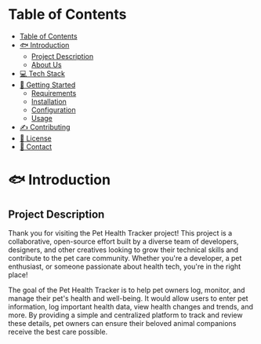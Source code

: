 # Table of Contents
- [Table of Contents](#table-of-contents)
- [🐟 Introduction](#-introduction)
  - [Project Description](#project-description)
  - [About Us](#about-us)
- [💻 Tech Stack](#-tech-stack)
- [🚀 Getting Started](#-getting-started)
  - [Requirements](#requirements)
  - [Installation](#installation)
  - [Configuration](#configuration)
  - [Usage](#usage)
- [✍️ Contributing](#️-contributing)
- [📃 License](#-license)
- [💬 Contact](#-contact)

# 🐟 Introduction
## Project Description
Thank you for visiting the Pet Health Tracker project! This project is a collaborative, open-source effort built by a diverse team of developers, designers, and other creatives looking to grow their technical skills and contribute to the pet care community. Whether you're a developer, a pet enthusiast, or someone passionate about health tech, you're in the right place!

The goal of the Pet Health Tracker is to help pet owners log, monitor, and manage their pet's health and well-being. It would allow users to enter pet information, log important health data, view health changes and trends, and more. By providing a simple and centralized platform to track and review these details, pet owners can ensure their beloved animal companions receive the best care possible.


## About Us
The Rainbow Tech Collab, created by [Char Burton](https://github.com/charburton18), is a community of tech creatives focused on growing their knowledge of modern technologies, improving their skills with real-world projects, and fostering a positive and supportive learning environment.

**Why is it called "Rainbowfish"?**
Rainbowfish is a children's book by Marcus Pfister that promotes generosity, kindness, and friendship. Read the story [here](https://milldamschool.org/wp-content/uploads/sites/4/2022/09/The_rainbow_fish.pdf). Like the Rainbow Fish, we believe we are all better when we share our unique qualities with each other.

# 💻 Tech Stack
TBD

# 🚀 Getting Started
## Requirements
TBD

## Installation
TBD

## Configuration
TBD

## Usage
TBD

# ✍️ Contributing
Join us in creating something meaningful while sharpening your development skills! Please read the [contribution guidelines]() first.

# 📃 License
This open-source project is licensed under [Apache License v2.0](https://www.apache.org/licenses/LICENSE-2.0).

# 💬 Contact
